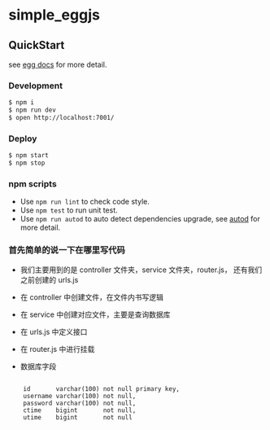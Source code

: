 # simple_eggjs

## QuickStart

<!-- add docs here for user -->

see [egg docs][egg] for more detail.

### Development

```bash
$ npm i
$ npm run dev
$ open http://localhost:7001/
```

### Deploy

```bash
$ npm start
$ npm stop
```

### npm scripts

- Use `npm run lint` to check code style.
- Use `npm test` to run unit test.
- Use `npm run autod` to auto detect dependencies upgrade, see [autod](https://www.npmjs.com/package/autod) for more detail.

[egg]: https://eggjs.org

### 首先简单的说一下在哪里写代码

- 我们主要用到的是 controller 文件夹，service 文件夹，router.js， 还有我们之前创建的 urls.js

- 在 controller 中创建文件，在文件内书写逻辑
- 在 service 中创建对应文件，主要是查询数据库
- 在 urls.js 中定义接口
- 在 router.js 中进行挂载
- 数据库字段

```

	id       varchar(100) not null primary key,
    username varchar(100) not null,
	password varchar(100) not null,
	ctime    bigint       not null,
	utime    bigint       not null

```
